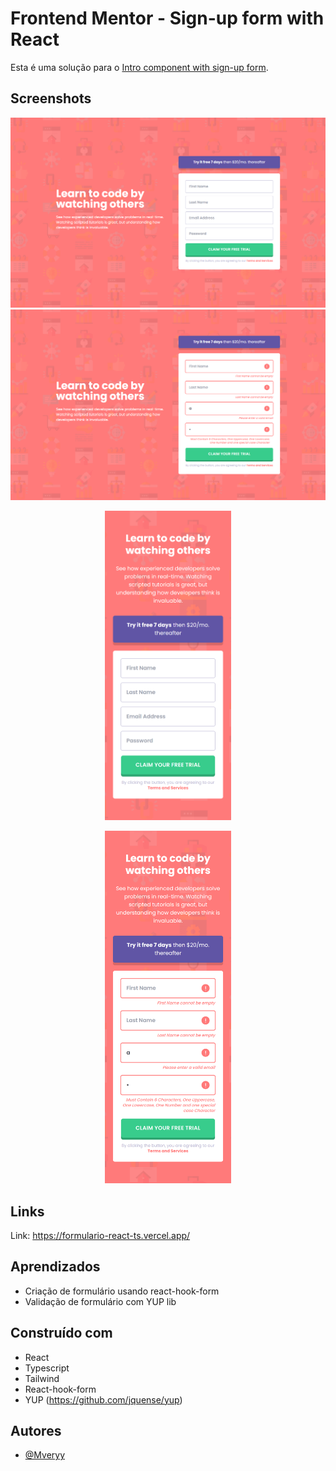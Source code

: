 # Frontend Mentor - Sign-up form with React

Esta é uma solução para o [Intro component with sign-up form](https://www.frontendmentor.io/challenges/intro-component-with-signup-form-5cf91bd49edda32581d28fd1).

## Screenshots

![](./public/screenshots/desktop.png)
![](./public/screenshots/desktopActive.png)

<p align="center">
<img width="40%" src="public/screenshots/mobile.png">
</p>
<p align="center">
<img width="40%" src="public/screenshots/mobileActive.png">
</p>

## Links

Link: https://formulario-react-ts.vercel.app/

## Aprendizados

-   Criação de formulário usando react-hook-form
-   Validação de formulário com YUP lib

## Construído com

-   React
-   Typescript
-   Tailwind
-   React-hook-form
-   YUP (https://github.com/jquense/yup)

## Autores

-   [@Mveryy](https://github.com/Mveryy)
